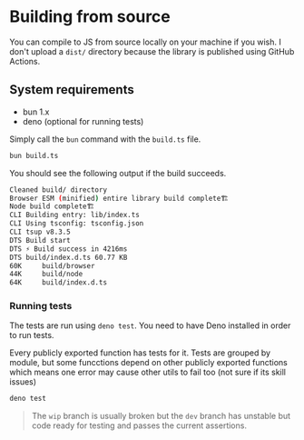 # Building from source

You can compile to JS from source locally on your machine if you wish. I don't upload a `dist/` directory because the library is published using GitHub Actions.

## System requirements

- bun 1.x
- deno (optional for running tests)

Simply call the `bun` command with the `build.ts` file.

```sh
bun build.ts

```

You should see the following output if the build succeeds.

```sh
Cleaned build/ directory
Browser ESM (minified) entire library build complete🏗
Node build complete🏗
CLI Building entry: lib/index.ts
CLI Using tsconfig: tsconfig.json
CLI tsup v8.3.5
DTS Build start
DTS ⚡️ Build success in 4216ms
DTS build/index.d.ts 60.77 KB
60K     build/browser
44K     build/node
64K     build/index.d.ts

```

### Running tests

The tests are run using `deno test`. You need to have Deno installed in order to run tests.

Every publicly exported function has tests for it. Tests are grouped by module, but some funcctions depend on other publicly exported functions which means one error may cause other utils to fail too (not sure if its skill issues)

```sh
deno test
```

> The `wip` branch is usually broken but the `dev` branch has unstable but code ready for testing and passes the current assertions.
